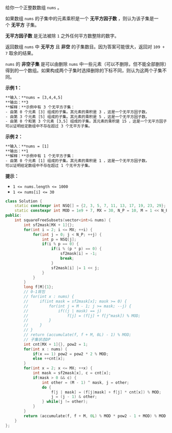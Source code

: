 
给你一个正整数数组 `nums` 。

如果数组 `nums` 的子集中的元素乘积是一个 **无平方因子数** ，则认为该子集是一个 **无平方** 子集。

**无平方因子数** 是无法被除 `1` 之外任何平方数整除的数字。

返回数组 `nums` 中 **无平方** 且 **非空** 的子集数目。因为答案可能很大，返回对 `109 + 7` 取余的结果。

`nums` 的 **非空子集** 是可以由删除 `nums` 中一些元素（可以不删除，但不能全部删除）得到的一个数组。如果构成两个子集时选择删除的下标不同，则认为这两个子集不同。

**示例 1：**

```txt
**输入：**nums = [3,4,4,5]
**输出：**3
**解释：**示例中有 3 个无平方子集：
- 由第 0 个元素 [3] 组成的子集。其元素的乘积是 3 ，这是一个无平方因子数。
- 由第 3 个元素 [5] 组成的子集。其元素的乘积是 5 ，这是一个无平方因子数。
- 由第 0 个和第 3 个元素 [3,5] 组成的子集。其元素的乘积是 15 ，这是一个无平方因子数。
可以证明给定数组中不存在超过 3 个无平方子集。
```

**示例 2：**

```txt
**输入：**nums = [1]
**输出：**1
**解释：**示例中有 1 个无平方子集：
- 由第 0 个元素 [1] 组成的子集。其元素的乘积是 1 ，这是一个无平方因子数。
可以证明给定数组中不存在超过 1 个无平方子集。
```

**提示：**

- `1 <= nums.length <= 1000`
- `1 <= nums[i] <= 30`

```c++
class Solution {
    static constexpr int NSQ[] = {2, 3, 5, 7, 11, 13, 17, 19, 23, 29};
    static constexpr int MOD = 1e9 + 7, MX = 30, N_P = 10, M = 1 << N_P;
public:
    int squareFreeSubsets(vector<int>& nums) {
        int sf2mask[MX + 1]{};
        for(int i = 2; i <= MX; ++i) {
            for(int j = 0; j < N_P; ++j) {
                int p = NSQ[j];
                if(i % p == 0) {
                    if(i % (p * p) == 0) {
                        sf2mask[i] = -1;
                        break;
                    }
                    sf2mask[i] |= 1 << j;
                }
            }
        }
        long f[M]{1};
        // 0-1背包
        // for(int x : nums) {
        //     if(int mask = sf2mask[x]; mask >= 0) {
        //         for(int j = M - 1; j >= mask; --j) {
        //             if((j | mask) == j) 
        //                 f[j] = (f[j] + f[j^mask]) % MOD;
        //         }
        //     }
        // }
        // return (accumulate(f, f + M, 0L) - 1) % MOD;
        // 子集状态DP
        int cnt[MX + 1]{}, pow2 = 1;
        for(int x : nums) {
            if(x == 1) pow2 = pow2 * 2 % MOD;
            else ++cnt[x];
        }
        for(int x = 2; x <= MX; ++x) {
            int mask = sf2mask[x], c = cnt[x];
            if(mask > 0 && c) {
                int other = (M - 1) ^ mask, j = other;
                do {
                    f[j | mask] = (f[j|mask] + f[j] * cnt[x]) % MOD;
                    j = (j - 1) & other;
                } while(j != other);
            }
        }
        return (accumulate(f, f + M, 0L) % MOD * pow2 - 1 + MOD) % MOD;
    }
};
```